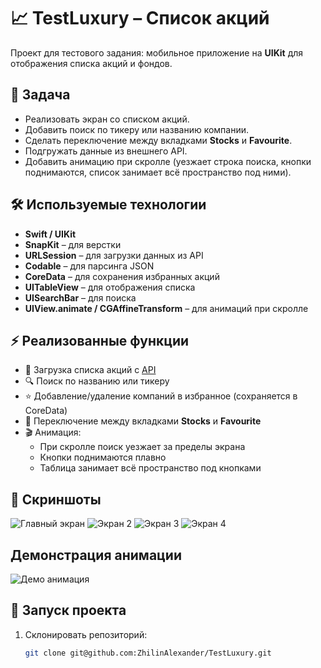 # 📈 TestLuxury – Список акций

Проект для тестового задания: мобильное приложение на **UIKit** для отображения списка акций и фондов.

## 🎯 Задача
- Реализовать экран со списком акций.
- Добавить поиск по тикеру или названию компании.
- Сделать переключение между вкладками **Stocks** и **Favourite**.
- Подгружать данные из внешнего API.
- Добавить анимацию при скролле (уезжает строка поиска, кнопки поднимаются, список занимает всё пространство под ними).

## 🛠 Используемые технологии
- **Swift / UIKit**
- **SnapKit** – для верстки
- **URLSession** – для загрузки данных из API
- **Codable** – для парсинга JSON
- **CoreData** – для сохранения избранных акций
- **UITableView** – для отображения списка
- **UISearchBar** – для поиска
- **UIView.animate / CGAffineTransform** – для анимаций при скролле

## ⚡️ Реализованные функции
- 📡 Загрузка списка акций с [API](https://mustdev.ru/api/stocks.json)
- 🔍 Поиск по названию или тикеру
- ⭐ Добавление/удаление компаний в избранное (сохраняется в CoreData)
- 🔄 Переключение между вкладками **Stocks** и **Favourite**
- 🎬 Анимация:
  - При скролле поиск уезжает за пределы экрана
  - Кнопки поднимаются плавно
  - Таблица занимает всё пространство под кнопками

## 📸 Скриншоты
![Главный экран](screenshots/1.png)
![Экран 2](screenshots/2.png)
![Экран 3](screenshots/3.png)
![Экран 4](screenshots/4.png)

## Демонстрация анимации
![Демо анимация](screenshots/demo.gif)

## 🚀 Запуск проекта
1. Склонировать репозиторий:
   ```bash
   git clone git@github.com:ZhilinAlexander/TestLuxury.git
